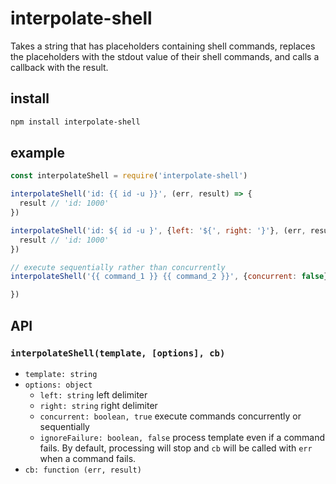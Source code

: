# interpolate-shell

Takes a string that has placeholders containing shell commands, replaces the placeholders with the stdout value of their shell commands, and calls a callback with the result.

## install

```sh
npm install interpolate-shell
```

## example

```js
const interpolateShell = require('interpolate-shell')

interpolateShell('id: {{ id -u }}', (err, result) => {
  result // 'id: 1000'
})

interpolateShell('id: ${ id -u }', {left: '${', right: '}'}, (err, result) => {
  result // 'id: 1000'
})

// execute sequentially rather than concurrently
interpolateShell('{{ command_1 }} {{ command_2 }}', {concurrent: false}, (err, result) => {

})
```

## API

### `interpolateShell(template, [options], cb)`

- `template: string`
- `options: object`
  - `left: string` left delimiter
  - `right: string` right delimiter
  - `concurrent: boolean, true` execute commands concurrently or sequentially
  - `ignoreFailure: boolean, false` process template even if a command fails. By default, processing will stop and `cb` will be called with `err` when a command fails.
- `cb: function (err, result)`
